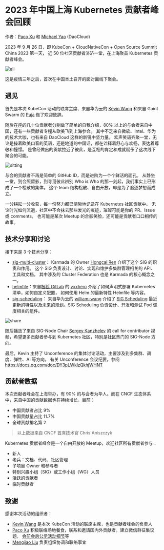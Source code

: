 # 2023 年中国上海 Kubernetes 贡献者峰会回顾

作者：[Paco Xu](https://github.com/pacoxu) 和 [Michael Yao](https://github.com/windsonsea) (DaoCloud)

2023 年 9 月 26 日，即 KubeCon + CloudNativeCon + Open Source Summit China 2023 第一天，
近 50 位社区贡献者济济一堂，在上海聚首 Kubernetes 贡献者峰会。

![all](https://docs.daocloud.io/daocloud-docs-images/docs/zh/docs/blogs/images/kcs04.jpeg)

这是疫情三年之后，首次在中国本土召开的面对面线下聚会。

## 遇见

首先是本次 KubeCon 活动的联席主席、来自华为云的 [Kevin Wang](https://github.com/kevin-wangzefeng)
和来自 Gaint Swarm 的 [Puja](https://github.com/puja108) 做了欢迎致辞。

随后在座的几十位贡献者分别做了简单的自我介绍，80% 以上的与会者来自中国，还有一些贡献者专程从欧美飞到上海参会。
其中不乏来自微软、Intel、华为的技术大咖，也有来自 DaoCloud 这样的新锐中坚力量。
欢声笑语齐聚一堂，无论是操着欧美口音的英语，还是地道的中国话，都在诠释着舒心与欢畅，表达着尊敬和憧憬。
是曾经做出的贡献拉近了彼此，是互相的肯定和成就赋予了这次线下聚会的可能。

![sitting](https://docs.daocloud.io/daocloud-docs-images/docs/zh/docs/blogs/images/kcs06.jpeg)

与会的贡献者不再是简单的 GitHub ID，而是进阶为一个个鲜活的面孔，
从静坐一堂，到合照留影，到寻觅彼此辨别 Who is Who 的那一刻起，我们事实上已形成了一个松散的集体。
这个 team 结构松散、自由开放，却是为了追逐梦想而成立。

一分耕耘一分收获，每一份努力都已清晰地记录在 Kubernetes 社区贡献中。
无论时光如何流逝，社区中不会抹去那些发光的痕迹，璀璨可能是你的 PR、Issue 或 comments，
也可能是某次 Meetup 的合影笑脸，还可能是贡献者口口相传的故事。

## 技术分享和讨论

接下来是 3 个技术分享：

- [sig-multi-cluster](https://github.com/kubernetes/community/blob/master/sig-multicluster/README.md)：
  Karmada 的 Owner [Hongcai Ren](https://github.com/RainbowMango) 介绍了这个 SIG 的职责和作用。
  这个 SIG 负责设计、讨论、实现和维护多集群管理相关的 API、工具和文档。
  其中涉及的 Cluster Federation 也是 Karmada 的核心概念之一。
- [helmfile](https://github.com/helmfile/helmfile)：来自[极狐 GitLab](https://gitlab.cn/) 的
  [yxxhero](https://github.com/yxxhero) 介绍了如何声明式部署 Kubernetes 清单，如何自定义配置，
  如何使用 Helm 的最新特性 Helmfile 等内容。
- [sig-scheduling](https://github.com/kubernetes/community/blob/master/sig-scheduling/README.md)：
  来自华为云的 [william-wang](https://github.com/william-wang) 介绍了
  [SIG Scheduling](https://github.com/kubernetes/community/blob/master/sig-scheduling/README.md)
  最近更新的特性以及未来的规划。SIG Scheduling 负责设计、开发和测试 Pod 调度相关的组件。

![share](https://docs.daocloud.io/daocloud-docs-images/docs/zh/docs/blogs/images/kcs03.jpeg)

随后播放了来自 SIG-Node Chair [Sergey Kanzhelev](https://github.com/SergeyKanzhelev) 的
call for contributor 视频，希望更多贡献者参与到 Kubernetes 社区，特别是社区热门的 SIG-Node 方向。

最后，Kevin 主持了 Unconference 的集体讨论活动，主要涉及到多集群、调度、弹性、AI 等方向。
有关 Unconference 会议纪要，参阅 <https://docs.qq.com/doc/DY3pLWklzQkhjWHNT>

## 贡献者数据

本次贡献者峰会在上海举办，有 90% 的与会者为华人。而在 CNCF 生态体系中，来自中国的贡献数据也在持续增长，目前：

- 中国贡献者占比 9%
- 中国贡献量占比 11.7%
- 全球贡献排名第 2

> 以上数据来自 CNCF 首席技术官 Chris Aniszczyk

Kubernetes 贡献者峰会是一个自由开放的 Meetup，欢迎社区所有贡献者参与：

- 新人
- 老兵：文档、代码、社区管理
- 子项目 Owner 和参与者
- 特别兴趣小组（SIG）或工作小组（WG）人员
- 活跃的贡献者
- 临时贡献者

## 致谢

感谢本次活动的组织者：

- [Kevin Wang](https://github.com/kevin-wangzefeng) 是本次 KubeCon 活动的联席主席，也是贡献者峰会的负责人
- [Paco Xu](https://github.com/pacoxu) 积极联络场地餐食，联系和邀请国内外贡献者，建立微信群征集议题，
  [会前会后公示活动细节](https://github.com/kubernetes/community/issues/7510)等
- [Mengjiao Liu](https://github.com/mengjiao-liu) 负责组织协调和联络事宜
